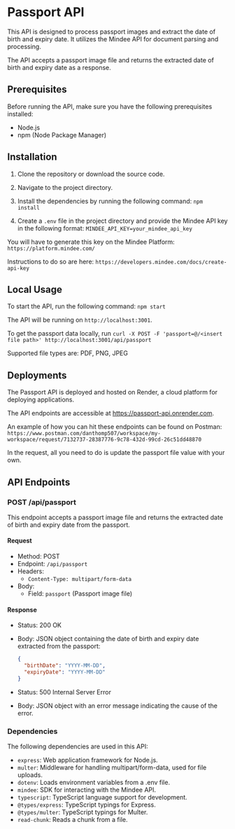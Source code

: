 # Passport API

This API is designed to process passport images and extract the date of birth and expiry date. It utilizes the Mindee API for document parsing and processing.

The API accepts a passport image file and returns the extracted date of birth and expiry date as a response.

## Prerequisites

Before running the API, make sure you have the following prerequisites installed:

- Node.js
- npm (Node Package Manager)

## Installation

1. Clone the repository or download the source code.
2. Navigate to the project directory.
3. Install the dependencies by running the following command: `npm install`

4. Create a `.env` file in the project directory and provide the Mindee API key in the following format: `MINDEE_API_KEY=your_mindee_api_key`

You will have to generate this key on the Mindee Platform: `https://platform.mindee.com/`

Instructions to do so are here: `https://developers.mindee.com/docs/create-api-key`

## Local Usage

To start the API, run the following command: `npm start`

The API will be running on `http://localhost:3001`.

To get the passport data locally, run `curl -X POST -F 'passport=@/<insert file path>' http://localhost:3001/api/passport `

Supported file types are: PDF, PNG, JPEG

## Deployments

The Passport API is deployed and hosted on Render, a cloud platform for deploying applications.

The API endpoints are accessible at https://passport-api.onrender.com.

An example of how you can hit these endpoints can be found on Postman: `https://www.postman.com/danthomp507/workspace/my-workspace/request/7132737-28387776-9c78-432d-99cd-26c51dd48870`

In the request, all you need to do is update the passport file value with your own.

## API Endpoints

### POST /api/passport

This endpoint accepts a passport image file and returns the extracted date of birth and expiry date from the passport.

#### Request

- Method: POST
- Endpoint: `/api/passport`
- Headers:
  - `Content-Type: multipart/form-data`
- Body:
  - Field: `passport` (Passport image file)

#### Response

- Status: 200 OK
- Body: JSON object containing the date of birth and expiry date extracted from the passport:

  ```json
  {
    "birthDate": "YYYY-MM-DD",
    "expiryDate": "YYYY-MM-DD"
  }
  ```

- Status: 500 Internal Server Error
- Body: JSON object with an error message indicating the cause of the error.

### Dependencies

The following dependencies are used in this API:

- `express`: Web application framework for Node.js.
- `multer`: Middleware for handling multipart/form-data, used for file uploads.
- `dotenv`: Loads environment variables from a .env file.
- `mindee`: SDK for interacting with the Mindee API.
- `typescript`: TypeScript language support for development.
- `@types/express`: TypeScript typings for Express.
- `@types/multer`: TypeScript typings for Multer.
- `read-chunk`: Reads a chunk from a file.

